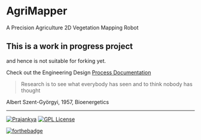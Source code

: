# AgriMapper #
A Precision Agriculture 2D Vegetation Mapping Robot

## This is a work in progress project ##
and hence is not suitable for forking yet.

Check out the Engineering Design [Process Documentation](../../wiki/Documentation)

>Research is to see what everybody has seen and to think nobody has thought

Albert Szent-Györgyi, 1957, Bioenergetics

___
[![Prajankya](https://img.shields.io/badge/Developer_By-Prajankya-blue.svg)](https://github.com/prajankya) [![GPL License](https://img.shields.io/badge/Licensed_under-LGPL--v3-blue.svg)](https://github.com/prajankya/Agribot/blob/master/LICENSE)

[![forthebadge](http://forthebadge.com/images/badges/powered-by-electricity.svg)](http://forthebadge.com)
